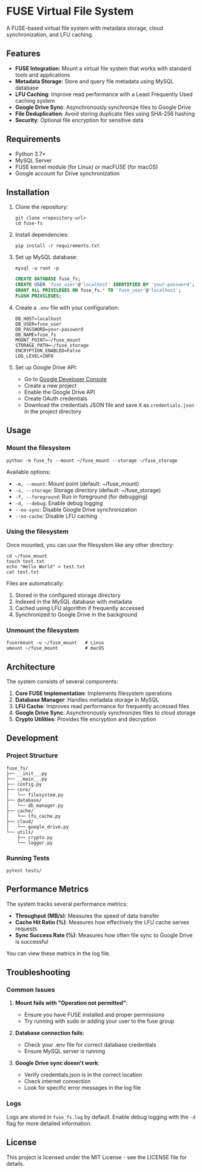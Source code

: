 # FUSE Virtual File System

A FUSE-based virtual file system with metadata storage, cloud synchronization, and LFU caching.

## Features

- **FUSE Integration**: Mount a virtual file system that works with standard tools and applications
- **Metadata Storage**: Store and query file metadata using MySQL database
- **LFU Caching**: Improve read performance with a Least Frequently Used caching system
- **Google Drive Sync**: Asynchronously synchronize files to Google Drive
- **File Deduplication**: Avoid storing duplicate files using SHA-256 hashing
- **Security**: Optional file encryption for sensitive data

## Requirements

- Python 3.7+
- MySQL Server
- FUSE kernel module (for Linux) or macFUSE (for macOS)
- Google account for Drive synchronization

## Installation

1. Clone the repository:
   ```
   git clone <repository-url>
   cd fuse-fs
   ```

2. Install dependencies:
   ```
   pip install -r requirements.txt
   ```

3. Set up MySQL database:
   ```
   mysql -u root -p
   ```
   
   ```sql
   CREATE DATABASE fuse_fs;
   CREATE USER 'fuse_user'@'localhost' IDENTIFIED BY 'your-password';
   GRANT ALL PRIVILEGES ON fuse_fs.* TO 'fuse_user'@'localhost';
   FLUSH PRIVILEGES;
   ```

4. Create a `.env` file with your configuration:
   ```
   DB_HOST=localhost
   DB_USER=fuse_user
   DB_PASSWORD=your-password
   DB_NAME=fuse_fs
   MOUNT_POINT=~/fuse_mount
   STORAGE_PATH=~/fuse_storage
   ENCRYPTION_ENABLED=False
   LOG_LEVEL=INFO
   ```

5. Set up Google Drive API:
   - Go to [Google Developer Console](https://console.developers.google.com/)
   - Create a new project
   - Enable the Google Drive API
   - Create OAuth credentials
   - Download the credentials JSON file and save it as `credentials.json` in the project directory

## Usage

### Mount the filesystem

```
python -m fuse_fs --mount ~/fuse_mount --storage ~/fuse_storage
```

Available options:
- `-m, --mount`: Mount point (default: ~/fuse_mount)
- `-s, --storage`: Storage directory (default: ~/fuse_storage)
- `-f, --foreground`: Run in foreground (for debugging)
- `-d, --debug`: Enable debug logging
- `--no-sync`: Disable Google Drive synchronization
- `--no-cache`: Disable LFU caching

### Using the filesystem

Once mounted, you can use the filesystem like any other directory:

```
cd ~/fuse_mount
touch test.txt
echo "Hello World" > test.txt
cat test.txt
```

Files are automatically:
1. Stored in the configured storage directory
2. Indexed in the MySQL database with metadata
3. Cached using LFU algorithm if frequently accessed
4. Synchronized to Google Drive in the background

### Unmount the filesystem

```
fusermount -u ~/fuse_mount   # Linux
umount ~/fuse_mount          # macOS
```

## Architecture

The system consists of several components:

1. **Core FUSE Implementation**: Implements filesystem operations
2. **Database Manager**: Handles metadata storage in MySQL
3. **LFU Cache**: Improves read performance for frequently accessed files
4. **Google Drive Sync**: Asynchronously synchronizes files to cloud storage
5. **Crypto Utilities**: Provides file encryption and decryption

## Development

### Project Structure

```
fuse_fs/
├── __init__.py
├── __main__.py
├── config.py
├── core/
│   └── filesystem.py
├── database/
│   └── db_manager.py
├── cache/
│   └── lfu_cache.py
├── cloud/
│   └── google_drive.py
└── utils/
    ├── crypto.py
    └── logger.py
```

### Running Tests

```
pytest tests/
```

## Performance Metrics

The system tracks several performance metrics:

- **Throughput (MB/s)**: Measures the speed of data transfer
- **Cache Hit Ratio (%)**: Measures how effectively the LFU cache serves requests
- **Sync Success Rate (%)**: Measures how often file sync to Google Drive is successful

You can view these metrics in the log file.

## Troubleshooting

### Common Issues

1. **Mount fails with "Operation not permitted"**:
   - Ensure you have FUSE installed and proper permissions
   - Try running with sudo or adding your user to the fuse group

2. **Database connection fails**:
   - Check your .env file for correct database credentials
   - Ensure MySQL server is running

3. **Google Drive sync doesn't work**:
   - Verify credentials.json is in the correct location
   - Check internet connection
   - Look for specific error messages in the log file

### Logs

Logs are stored in `fuse_fs.log` by default. Enable debug logging with the `-d` flag for more detailed information.

## License

This project is licensed under the MIT License - see the LICENSE file for details. 